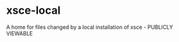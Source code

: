 xsce-local
==========

A home for files changed by a local installation of xsce - PUBLICLY VIEWABLE

